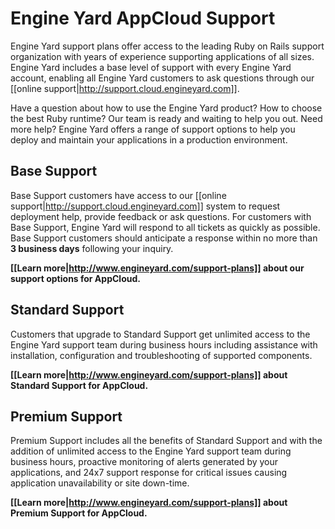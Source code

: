 # Engine Yard AppCloud Support

Engine Yard support plans offer access to the leading Ruby on Rails support organization 
with years of experience supporting applications of all sizes. Engine Yard includes a base 
level of support with every Engine Yard account, enabling all Engine Yard customers to ask 
questions through our [[online support|http://support.cloud.engineyard.com]]. 

Have a question about how to use the Engine Yard product? How to choose the best Ruby 
runtime? Our team is ready and waiting to help you out. Need more help? Engine Yard offers a 
range of support options to help you deploy and maintain your applications in a production 
environment.

## Base Support
Base Support customers have access to our [[online support|http://support.cloud.engineyard.com]]
system to request deployment help, provide feedback or ask questions. For customers with Base Support, 
Engine Yard will respond to all tickets as quickly as possible. Base Support customers should anticipate 
a response within no more than **3 business days** following your inquiry.

**[[Learn more|http://www.engineyard.com/support-plans]] about our support options for AppCloud.**

## Standard Support
Customers that upgrade to Standard Support get unlimited access to the Engine Yard support 
team during business hours including assistance with installation, configuration and troubleshooting 
of supported components.

**[[Learn more|http://www.engineyard.com/support-plans]] about Standard Support for AppCloud.**

## Premium Support
Premium Support includes all the benefits of Standard Support and with the addition of unlimited 
access to the Engine Yard support team during business hours, proactive monitoring of alerts 
generated by your applications, and 24x7 support response for critical issues causing application 
unavailability or site down-time.

**[[Learn more|http://www.engineyard.com/support-plans]] about Premium Support for AppCloud.**